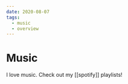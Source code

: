 ```yaml
---
date: 2020-08-07
tags:
  - music
  - overview
---
```


# Music
I love music. Check out my [[spotify]] playlists!
